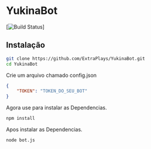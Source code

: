 # YukinaBot

[![Build Status](https://github.com/ExtraPlays/YukinaBot)]

## Instalação 
```sh
git clone https://github.com/ExtraPlays/YukinaBot.git
cd YukinaBot
```
 Crie um arquivo chamado config.json

```json
{
    "TOKEN": "TOKEN_DO_SEU_BOT"
}
```
 Agora use para instalar as Dependencias.
```sh
npm install
```
 Apos instalar as Dependencias.
```sh
node bot.js
```
